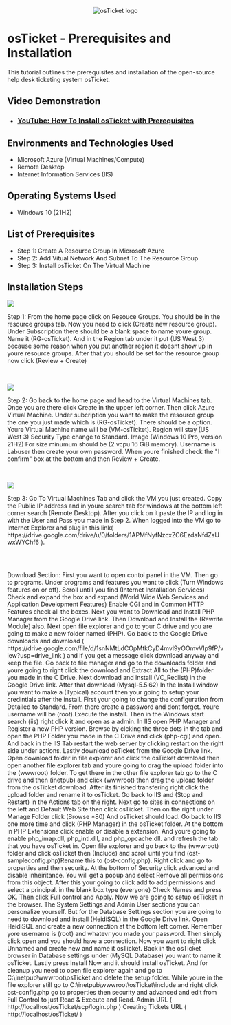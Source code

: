 <p align="center">
<img src="https://i.imgur.com/Clzj7Xs.png" alt="osTicket logo"/>
</p>

<h1>osTicket - Prerequisites and Installation</h1>
This tutorial outlines the prerequisites and installation of the open-source help desk ticketing system osTicket.<br />


<h2>Video Demonstration</h2>

- ### [YouTube: How To Install osTicket with Prerequisites](https://www.youtube.com)

<h2>Environments and Technologies Used</h2>

- Microsoft Azure (Virtual Machines/Compute)
- Remote Desktop
- Internet Information Services (IIS)

<h2>Operating Systems Used </h2>

- Windows 10</b> (21H2)

<h2>List of Prerequisites</h2>

- Step 1: Create A Resource Group In Microsoft Azure
- Step 2: Add Vitual Network And Subnet To The Resource Group
- Step 3: Install osTicket On The Virtual Machine


<h2>Installation Steps</h2>

<p>
<img src="https://github.com/CoreyJeff/osticket-prereqs/assets/138095936/98524ac3-5b2b-426d-a1ed-ce40ba4396a9"
</p>
<p>
Step 1: From the home page click on Resouce Groups. You should be in the resource groups tab. Now you need to click (Create new resource group). Under Subscription there should be a blank space to name youre group. Name it (RG-osTicket). And in the Region tab under it put (US West 3) because some reason when you put another region it doesnt show up in youre resource groups. After that you should be set for the resource group now click (Review + Create)
</p>
<br />

<p>
<img src="https://github.com/CoreyJeff/osticket-prereqs/assets/138095936/b5102b98-8602-4c89-8af9-44baa70c8b3b"
"/>
</p>
<p>
Step 2: Go back to the home page and head to the Virtual Machines tab. Once you are there click Create in the upper left corner. Then click Azure Virtual Machine. Under subcription you want to make the resource group the one you just made which is (RG-osTicket). There should be a option. Youre Virtual Machine name will be (VM-osTicket). Region will stay (US West 3) Security Type change to Standard. Image (Windows 10 Pro, version 21H2) For size minumum should be (2 vcpu 16 GiB memory). Username is Labuser then create your own password. When youre finished check the "I confirm" box at the bottom and then Review + Create.
</p>
<br />

<p>
<img src="https://github.com/CoreyJeff/osticket-prereqs/assets/138095936/3096cf06-f613-4db2-bdd2-5b7a8bfd4c1b"
"/>
</p>
<p>
Step 3: Go To Virtual Machines Tab and click the VM you just created. Copy the Public IP address and in youre search tab for windows at the bottom left corner search (Remote Desktop). After you click on it paste the IP and log in with the User and Pass you made in Step 2. When logged into the VM go to Internet Explorer and plug in this link( https://drive.google.com/drive/u/0/folders/1APMfNyfNzcxZC6EzdaNfdZsUwxWYChf6 ).
</p>
<br />

<p>
<img
</p>
<p>
Download Section: First you want to open contol panel in the VM. Then go to programs. Under programs and features you want to click (Turn Windows features on or off). Scroll untill you find (Internet Installation Services) Check and expand the box and expand (World Wide Web Services and Application Development Features) Enable CGI and in Common HTTP Features check all the boxes. Next you want to Download and Install PHP Manager from the Google Drive link. Then Download and Install the (Rewrite Module) also. Next open file explorer and go to your C drive and you are going to make a new folder named (PHP). Go back to the Google Drive downloads and download ( https://drive.google.com/file/d/1snNMtLdCOpMtkCyD4mvl9yOOmvVIp9fP/view?usp=drive_link ) and if you get a message click download anyway and keep the file. Go back to file manager and go to the downloads folder and youre going to right click the download and Extract All to the (PHP)folder you made in the C Drive. Next download and install (VC_Redlist) in the Google Drive link. After that download (Mysql-5.5.62) In the Install window you want to make a (Typical) account then your going to setup your credintials after the install. First your going to change the configuration from Detailed to Standard. From there create a password and dont forget. Youre username will be (root).Execute the install. Then in the Windows start search (iis) right click it and open as a admin. In IIS open PHP Manager and Register a new PHP version. Browse by clcking the three dots in the tab and open the PHP Folder you made in the C Drive and click (php-cgi) and open. And back in the IIS Tab restart the web server by clicking restart on the right side under actions. Lastly download osTicket from the Google Drive link. Open download folder in file explorer and click the osTicket download then open another file explorer tab and youre going to drag the upload folder into the (wwwroot) folder. To get there in the other file explorer tab go to the C drive and then (inetpub) and click (wwwroot) then drag the upload folder from the osTicket download. After its finished transfering right click the upload folder and rename it to osTicket. Go back to IIS and (Stop and Restart) in the Actions tab on the right. Next go to sites in connections on the left and Default Web Site then click osTicket. Then on the right under Manage Folder click (Browse *80) And osTicket should load. Go back to IIS one more time and click (PHP Manager) in the osTicket folder. At the bottom in PHP Extensions click enable or disable a extension. And youre going to enable php_imap.dll, php_intl.dll, and php_opcache.dll. and refresh the tab that you have osTicket in. Open file explorer and go back to the (wwwroot) folder and click osTicket then (Include) and scroll until you find                      
 (ost-sampleconfig.php)Rename this to (ost-config.php). Right click and go to properties and then security. At the bottom of Security click advanced and disable inheiritance. You will get a popup and select Remove all permissions from this object. After this your going to click add to add permissions and select a principal. in the blank box type (everyone) Check Names and press OK. Then click Full control and Apply. Now we are going to setup osTicket in the browser. The System Settings and Admin User sections you can personalize yourself. But for the Database Settings section you are going to need to download and install (HeidiSQL) in the Google Drive link. Open HeidiSQL and create a new connection at the bottom left corner. Remember yore username is (root) and whatevr you made your password. Then simply click open and you should have a connection. Now you want to right click Unnamed and create new and name it osTicket. Back in the osTicket browser in Database settings under (MySQL Database) you want to name it osTicket. Lastly press Install Now and it should install osTicket. And for cleanup you need to open file explorer again and go to C:\inetpub\wwwroot\osTicket and delete the setup folder. While youre in the file explorer still go to C:\inetpub\wwwroot\osTicket\include and right click ost-config.php go to properties then security and advanced and edit from Full Control to just Read & Execute and Read. Admin URL  ( http://localhost/osTicket/scp/login.php ) Creating Tickets URL  ( http://localhost/osTicket/ ) 


